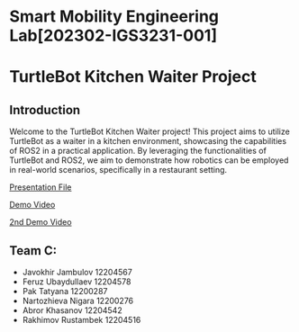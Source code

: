 # Smart Mobility Engineering Lab[202302-IGS3231-001]

# TurtleBot Kitchen Waiter Project

## Introduction

Welcome to the TurtleBot Kitchen Waiter project! This project aims to utilize TurtleBot as a waiter in a kitchen environment, showcasing the capabilities of ROS2 in a practical application. By leveraging the functionalities of TurtleBot and ROS2, we aim to demonstrate how robotics can be employed in real-world scenarios, specifically in a restaurant setting.

[Presentation File](https://www.canva.com/design/DAFzXbLTv1E/Bc6-xQ-HKIzXwrdN6RuNnQ/edit?utm_content=DAFzXbLTv1E&utm_campaign=designshare&utm_medium=link2&utm_source=sharebutton)

[Demo Video](https://youtu.be/Cg0WCoUgFKE?si=cj1D53IbV9_amHui)

[2nd Demo Video](https://youtu.be/oyBLgSFTnR0)

## Team C:
- Javokhir Jambulov 12204567
- Feruz Ubaydullaev 12204578
- Pak Tatyana 12200287
- Nartozhieva Nigara 12200276
- Abror Khasanov 12204542
- Rakhimov Rustambek 12204516
